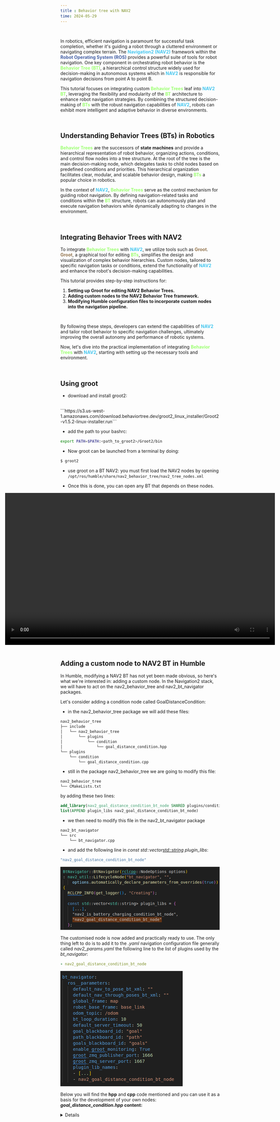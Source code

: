```yaml
---
title : Behavior tree with NAV2
time: 2024-05-29
---
```


<br>

In robotics, efficient navigation is paramount for successful task completion, whether it's guiding a robot through a cluttered environment or navigating complex terrain. The <span style="color:#47c7ef">**Navigation2 (NAV2)**</span> framework within the <span style="color:#4762a6">**Robot Operating System (ROS)**</span> provides a powerful suite of tools for robot navigation. One key component in orchestrating robot behavior is the <span style="color:#9cff71">**Behavior Tree (BT)**</span>, a hierarchical control structure widely used for decision-making in autonomous systems which in <span style="color:#47c7ef">**NAV2**</span> is responsible for navigation decisions from point A to point B.

This tutorial focuses on integrating custom <span style="color:#9cff71">**Behavior Trees**</span> leaf into <span style="color:#47c7ef">**NAV2**</span> <span style="color:#9cff71">**BT**</span>, leveraging the flexibility and modularity of the <span style="color:#9cff71">**BT**</span> architecture to enhance robot navigation strategies. By combining the structured decision-making of <span style="color:#9cff71">**BTs**</span> with the robust navigation capabilities of <span style="color:#47c7ef">**NAV2**</span>, robots can exhibit more intelligent and adaptive behavior in diverse environments.

<br>

## Understanding Behavior Trees (BTs) in Robotics

<span style="color:#9cff71">**Behavior Trees**</span> are the successors of **state machines** and provide a hierarchical representation of robot behavior, organizing actions, conditions, and control flow nodes into a tree structure. At the root of the tree is the main decision-making node, which delegates tasks to child nodes based on predefined conditions and priorities. This hierarchical organization facilitates clear, modular, and scalable behavior design, making <span style="color:#9cff71">**BTs**</span> a popular choice in robotics.

In the context of <span style="color:#47c7ef">**NAV2**</span>, <span style="color:#9cff71">**Behavior Trees**</span> serve as the control mechanism for guiding robot navigation. By defining navigation-related tasks and conditions within the <span style="color:#9cff71">**BT**</span> structure, robots can autonomously plan and execute navigation behaviors while dynamically adapting to changes in the environment.

<br>

## Integrating Behavior Trees with NAV2

To integrate <span style="color:#9cff71">**Behavior Trees**</span> with <span style="color:#47c7ef">**NAV2**</span>, we utilize tools such as <span style="color:#95764f">**Groot**</span>. <span style="color:#95764f">**Groot**</span>, a graphical tool for editing <span style="color:#9cff71">**BTs**</span>, simplifies the design and visualization of complex behavior hierarchies. Custom nodes, tailored to specific navigation tasks or conditions, extend the functionality of <span style="color:#47c7ef">**NAV2**</span> and enhance the robot's decision-making capabilities.

This tutorial provides step-by-step instructions for:

1. **Setting up Groot for editing NAV2 Behavior Trees.**
2. **Adding custom nodes to the NAV2 Behavior Tree framework.**
3. **Modifying Humble configuration files to incorporate custom nodes into the navigation pipeline.**

<br>

By following these steps, developers can extend the capabilities of <span style="color:#47c7ef">**NAV2**</span> and tailor robot behavior to specific navigation challenges, ultimately improving the overall autonomy and performance of robotic systems.

Now, let's dive into the practical implementation of integrating <span style="color:#9cff71">**Behavior Trees**</span> with <span style="color:#47c7ef">**NAV2**</span>, starting with setting up the necessary tools and environment.

<br>

## Using groot

- download and install groot2:
<br>
```https://s3.us-west-1.amazonaws.com/download.behaviortree.dev/groot2_linux_installer/Groot2-v1.5.2-linux-installer.run```
		
- add the path to your bashrc:
```bash
export PATH=$PATH:<path_to_groot2>/Groot2/bin
```
	
- Now groot can be launched from a terminal by doing:
```bat
$ groot2
```

- use groot on a BT NAV2:
you must first load the NAV2 nodes by opening ```/opt/ros/humble/share/nav2_behavior_tree/nav2_tree_nodes.xml```
		
- Once this is done, you can open any BT that depends on these nodes.

<div style="display: flex; justify-content: center;">
    <video width="854" height="480" controls>
        <source src="/config/assets/images/BT_nav2/groot_tuto.mp4" type="video/mp4">
        Your browser does not support the video tag.
    </video>
</div>

<br>

## Adding a custom node to NAV2 BT in Humble
	
In Humble, modifying a NAV2 BT has not yet been made obvious, so here's what we're interested in: adding a custom node.
In the Navigation2 stack, we will have to act on the nav2_behavior_tree and nav2_bt_navigator packages.
	
Let's consider adding a condition node called GoalDistanceCondition:
	
- in the nav2_behavior_tree package we will add these files:
	
```	
nav2_behavior_tree
├── include
│   └── nav2_behavior_tree
│       └── plugins
│           └── condition
│               └── goal_distance_condition.hpp
└── plugins
    └── condition
        └── goal_distance_condition.cpp
```
- still in the package nav2_behavior_tree we are going to modify this file:
	
```	
nav2_behavior_tree
└── CMakeLists.txt
```
by adding these two lines:
	
```cmake
add_library(nav2_goal_distance_condition_bt_node SHARED plugins/condition/goal_distance_condition.cpp)
list(APPEND plugin_libs nav2_goal_distance_condition_bt_node)
```

- we then need to modify this file in the nav2_bt_navigator package

```	
nav2_bt_navigator
└── src
    └── bt_navigator.cpp
```
- and add the following line in *const std::vector<std::string> plugin_libs*:
	
```cpp
"nav2_goal_distance_condition_bt_node"
```
![thumbnail_image](/config/assets/images/BT_nav2/bt_navigator_lib_list.png)

The customised node is now added and practically ready to use. The only thing left to do is to add it to the *.yaml* navigation configuration file generally called *nav2_params.yaml* the following line to the list of plugins used by the *bt_navigator*:

```yml
- nav2_goal_distance_condition_bt_node
```

![thumbnail_image](/config/assets/images/BT_nav2/bt_navigator_param.png)


Below you will find the **hpp** and **cpp** code mentioned and you can use it as a basis for the development of your own nodes:
**_goal_distance_condition.hpp_ content:**

<details markdown="1">
```cpp
#ifndef NAV2_BEHAVIOR_TREE__PLUGINS__CONDITION__GOAL_DISTANCE_CONDITION_HPP_
#define NAV2_BEHAVIOR_TREE__PLUGINS__CONDITION__GOAL_DISTANCE_CONDITION_HPP_

#include <string>
#include <memory>
#include "rclcpp/rclcpp.hpp"
#include "behaviortree_cpp_v3/condition_node.h"
#include "tf2_ros/buffer.h"
#include "geometry_msgs/msg/pose_stamped.hpp"

namespace nav2_behavior_tree
{

class GoalDistanceCondition : public BT::ConditionNode
{
public:
GoalDistanceCondition(
    const std::string & condition_name,
    const BT::NodeConfiguration & conf);

GoalDistanceCondition() = delete;

~GoalDistanceCondition() override;

BT::NodeStatus tick() override;

void initialize();

bool isGoalReached();

static BT::PortsList providedPorts()
{
    return {
    BT::InputPort<geometry_msgs::msg::PoseStamped>("goal", "Destination"),
    BT::InputPort<std::string>("global_frame", std::string("map"), "Global frame"),
    BT::InputPort<std::string>("robot_base_frame", std::string("base_link"), "Robot base frame"),
    BT::InputPort<double>("threshold", 0.5, "Threshold distance")
    };
}

protected:
void cleanup()
{}

private:
rclcpp::Node::SharedPtr node_;
std::shared_ptr<tf2_ros::Buffer> tf_;

bool initialized_;
double threshold_;
double goal_reached_tol_;
std::string global_frame_;
std::string robot_base_frame_;
double transform_tolerance_;
};

}  // namespace nav2_behavior_tree

#endif  // NAV2_BEHAVIOR_TREE__PLUGINS__CONDITION__GOAL_DISTANCE_CONDITION_HPP_
```
</details>



**_goal_distance_condition.cpp_ content:**

<details markdown="1">

```cpp
#include <string>
#include <memory>

#include "nav2_util/robot_utils.hpp"
#include "geometry_msgs/msg/pose_stamped.hpp"
#include "nav2_util/node_utils.hpp"
#include "nav2_util/geometry_utils.hpp"

#include "nav2_behavior_tree/plugins/condition/goal_distance_condition.hpp"

namespace nav2_behavior_tree
{

GoalDistanceCondition::GoalDistanceCondition(
  const std::string & condition_name,
  const BT::NodeConfiguration & conf)
: BT::ConditionNode(condition_name, conf),
  initialized_(false),  
  global_frame_("map"),
  robot_base_frame_("base_link")
{
  getInput("threshold", threshold_);
  getInput("global_frame", global_frame_);
  getInput("robot_base_frame", robot_base_frame_);
}


GoalDistanceCondition::~GoalDistanceCondition()
{
  cleanup();
}

BT::NodeStatus GoalDistanceCondition::tick()
{
  if (!initialized_) {
    initialize();
  }

  BT::NodeStatus status = isGoalReached() ? BT::NodeStatus::SUCCESS : BT::NodeStatus::FAILURE;

  // Display node status in console
  // std::string status_str = (status == BT::NodeStatus::SUCCESS) ? "SUCCESS" : "FAILURE";
  // std::cout << "GoalDistanceCondition tick() status: " << status_str << std::endl;

  return status;
}
void GoalDistanceCondition::initialize()
{
  node_ = config().blackboard->get<rclcpp::Node::SharedPtr>("node");

  node_->get_parameter("threshold", threshold_);

  nav2_util::declare_parameter_if_not_declared(
    node_, "goal_reached_tol",
    rclcpp::ParameterValue(0.25));
  node_->get_parameter_or<double>("goal_reached_tol", goal_reached_tol_, 0.25);
  tf_ = config().blackboard->get<std::shared_ptr<tf2_ros::Buffer>>("tf_buffer");

  node_->get_parameter("transform_tolerance", transform_tolerance_);

  initialized_ = true;
}

bool GoalDistanceCondition::isGoalReached()
{
  geometry_msgs::msg::PoseStamped current_pose;

  if (!nav2_util::getCurrentPose(
      current_pose, *tf_, global_frame_, robot_base_frame_, transform_tolerance_))
  {
    RCLCPP_DEBUG(node_->get_logger(), "Current robot pose is not available.");
    return false;
  }

  geometry_msgs::msg::PoseStamped goal;
  getInput("goal", goal);

  auto travelle = nav2_util::geometry_utils::euclidean_distance(
    goal.pose, current_pose.pose);
  // std::cout << "travelle : " << travelle << std::endl;
  
  return travelle <= threshold_ ;
}

}  // namespace nav2_behavior_tree

#include "behaviortree_cpp_v3/bt_factory.h"

BT_REGISTER_NODES(factory)
{
  BT::NodeBuilder builder =
    [](const std::string & name, const BT::NodeConfiguration & config)
    {
      return std::make_unique<nav2_behavior_tree::GoalDistanceCondition>(name, config);
    };

  factory.registerBuilder<nav2_behavior_tree::GoalDistanceCondition>("GoalDistance", builder);
}
```